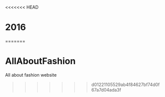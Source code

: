 <<<<<<< HEAD
# 2016
=======
# AllAboutFashion
All about fashion website
>>>>>>> d01221105529ab4f84627bf74d0f67a7d04ada3f
